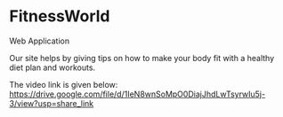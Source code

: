 # FitnessWorld
Web Application
 
Our site helps by giving tips on how to make your body fit with a healthy diet plan and workouts.

The video link is given below:
https://drive.google.com/file/d/1IeN8wnSoMpO0DiajJhdLwTsyrwIu5j-3/view?usp=share_link
